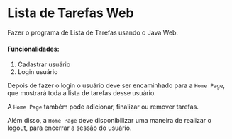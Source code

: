 # Lista de Tarefas Web



Fazer o programa de Lista de Tarefas usando o Java Web.



#### Funcionalidades:

1. Cadastrar usuário
2. Login usuário



Depois de fazer o login o usuário deve ser encaminhado para a `Home Page`, que mostrará toda a lista de tarefas desse usuário.

A `Home Page`  também pode adicionar, finalizar ou remover tarefas.

Além disso, a `Home Page` deve disponibilizar uma maneira de realizar o logout, para encerrar a sessão do usuário.